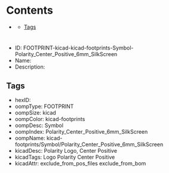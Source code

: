 



Contents
========

* [](#)
	* [Tags](#tags)

# 

- ID: FOOTPRINT-kicad-kicad-footprints-Symbol-Polarity_Center_Positive_6mm_SilkScreen
- Name: 
- Description: 

## Tags

- hexID: 
- oompType: FOOTPRINT
- oompSize: kicad
- oompColor: kicad-footprints
- oompDesc: Symbol
- oompIndex: Polarity_Center_Positive_6mm_SilkScreen
- oompName: kicad-footprints/Symbol/Polarity_Center_Positive_6mm_SilkScreen
- kicadDesc: Polarity Logo, Center Positive
- kicadTags: Logo Polarity Center Positive
- kicadAttr: exclude_from_pos_files exclude_from_bom
